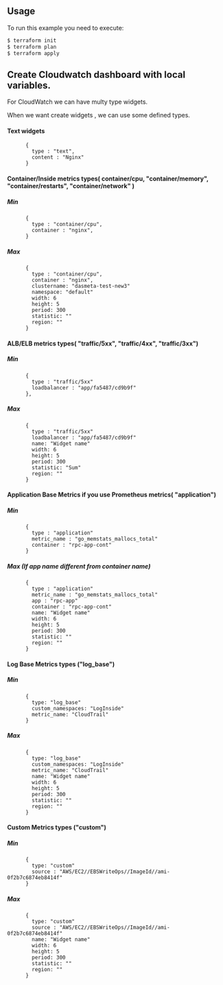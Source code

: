 ## Usage

To run this example you need to execute:

```bash
$ terraform init
$ terraform plan
$ terraform apply
```


## Create Cloudwatch dashboard with local variables.

For CloudWatch we can have multy type widgets.

When we want create widgets , we can use some defined types.

#### Text widgets
```
      {
        type : "text",
        content : "Nginx"
      }
```

#### Container/Inside metrics types( container/cpu, "container/memory", "container/restarts", "container/network" )

##### Min
```
      {
        type : "container/cpu",
        container : "nginx",
      }
```
##### Max
```
      {
        type : "container/cpu",
        container : "nginx",
        clustername: "dasmeta-test-new3"
        namespace: "default"
        width: 6
        height: 5
        period: 300
        statistic: ""
        region: ""
      }
```

#### ALB/ELB metrics types( "traffic/5xx",  "traffic/4xx", "traffic/3xx")

##### Min
```
      {
        type : "traffic/5xx"
        loadbalancer : "app/fa5487/cd9b9f"
      },
```

##### Max
```
      {
        type : "traffic/5xx"
        loadbalancer : "app/fa5487/cd9b9f"
        name: "Widget name"
        width: 6
        height: 5
        period: 300
        statistic: "Sum"
        region: ""
      }
```

#### Application Base Metrics if you use Prometheus metrics( "application")

##### Min
```
      {
        type : "application"
        metric_name : "go_memstats_mallocs_total"
        container : "rpc-app-cont"
      }
```


##### Max (If  app name different from container name)
```
      {
        type : "application"
        metric_name : "go_memstats_mallocs_total"
        app : "rpc-app"
        container : "rpc-app-cont"
        name: "Widget name"
        width: 6
        height: 5
        period: 300
        statistic: ""
        region: ""
      }
```

#### Log Base Metrics types ("log_base")

##### Min

```
      {
        type: "log_base"
        custom_namespaces: "LogInside"
        metric_name: "CloudTrail"
      }
```

##### Max

```
      {
        type: "log_base"
        custom_namespaces: "LogInside"
        metric_name: "CloudTrail"
        name: "Widget name"
        width: 6
        height: 5
        period: 300
        statistic: ""
        region: ""
      }
```

#### Custom Metrics types ("custom")

##### Min
```
      {
        type: "custom"
        source : "AWS/EC2//EBSWriteOps//ImageId//ami-0f2b7c6874eb8414f"
      }
```

##### Max

```
      {
        type: "custom"
        source : "AWS/EC2//EBSWriteOps//ImageId//ami-0f2b7c6874eb8414f"
        name: "Widget name"
        width: 6
        height: 5
        period: 300
        statistic: ""
        region: ""
      }
```
